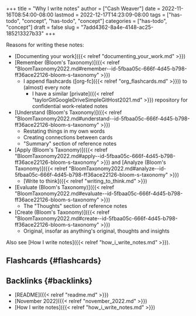 +++
title = "Why I write notes"
author = ["Cash Weaver"]
date = 2022-11-16T08:54:00-08:00
lastmod = 2022-12-17T14:23:09-08:00
tags = ["has-todo", "concept", "has-todo", "concept"]
categories = ["has-todo", "concept"]
draft = false
slug = "7add4362-8a4e-4148-ac25-185213327b33"
+++

Reasons for writing these notes:

-   [Documenting your work]({{< relref "documenting_your_work.md" >}})
-   [Remember (Bloom's Taxonomy)]({{< relref "BloomTaxonomy2022.md#remember--id-5fbaa05c-666f-4d45-b798-ff36ace22126-bloom-s-taxonomy" >}})
    -   I append flashcards ([org-fc]({{< relref "org_flashcards.md" >}})) to (almost) every note
        -   I have a similar [private]({{< relref "taylorGitGoogleDriveSimpleGitHost2021.md" >}}) repository for confidential work-related notes
-   [Understand (Bloom's Taxonomy)]({{< relref "BloomTaxonomy2022.md#understand--id-5fbaa05c-666f-4d45-b798-ff36ace22126-bloom-s-taxonomy" >}})
    -   Restating things in my own words
    -   Creating connections between cards
    -   "Summary" section of reference notes
-   [Apply (Bloom's Taxonomy)]({{< relref "BloomTaxonomy2022.md#apply--id-5fbaa05c-666f-4d45-b798-ff36ace22126-bloom-s-taxonomy" >}}) and [Analyze (Bloom's Taxonomy)]({{< relref "BloomTaxonomy2022.md#analyze--id-5fbaa05c-666f-4d45-b798-ff36ace22126-bloom-s-taxonomy" >}})
    -   [Write to think]({{< relref "writing_to_think.md" >}})
-   [Evaluate (Bloom's Taxonomy)]({{< relref "BloomTaxonomy2022.md#evaluate--id-5fbaa05c-666f-4d45-b798-ff36ace22126-bloom-s-taxonomy" >}})
    -   The "Thoughts" section of reference notes
-   [Create (Bloom's Taxonomy)]({{< relref "BloomTaxonomy2022.md#create--id-5fbaa05c-666f-4d45-b798-ff36ace22126-bloom-s-taxonomy" >}})
    -   Original, insofar as anything's original, thoughts and insights

Also see [How I write notes]({{< relref "how_i_write_notes.md" >}}).


## Flashcards {#flashcards}


## Backlinks {#backlinks}

-   [README]({{< relref "readme.md" >}})
-   [November 2022]({{< relref "november_2022.md" >}})
-   [How I write notes]({{< relref "how_i_write_notes.md" >}})
